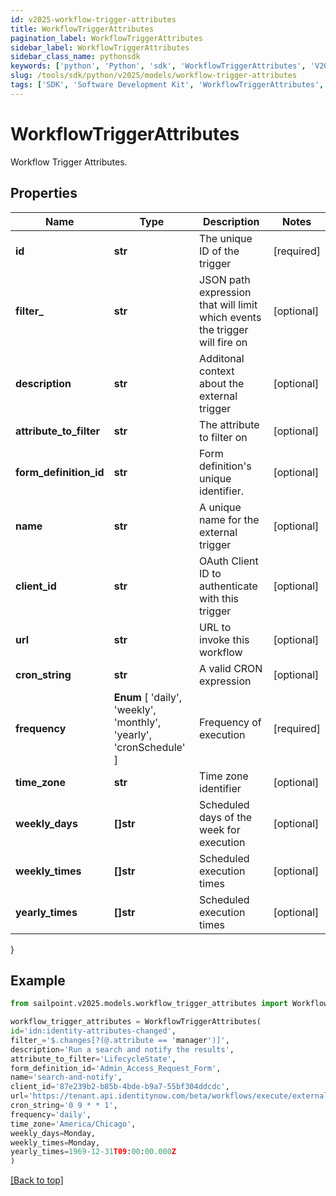 ```yaml
---
id: v2025-workflow-trigger-attributes
title: WorkflowTriggerAttributes
pagination_label: WorkflowTriggerAttributes
sidebar_label: WorkflowTriggerAttributes
sidebar_class_name: pythonsdk
keywords: ['python', 'Python', 'sdk', 'WorkflowTriggerAttributes', 'V2025WorkflowTriggerAttributes'] 
slug: /tools/sdk/python/v2025/models/workflow-trigger-attributes
tags: ['SDK', 'Software Development Kit', 'WorkflowTriggerAttributes', 'V2025WorkflowTriggerAttributes']
---
```


# WorkflowTriggerAttributes

Workflow Trigger Attributes.

## Properties

Name | Type | Description | Notes
------------ | ------------- | ------------- | -------------
**id** | **str** | The unique ID of the trigger | [required]
**filter_** | **str** | JSON path expression that will limit which events the trigger will fire on | [optional] 
**description** | **str** | Additonal context about the external trigger | [optional] 
**attribute_to_filter** | **str** | The attribute to filter on | [optional] 
**form_definition_id** | **str** | Form definition's unique identifier. | [optional] 
**name** | **str** | A unique name for the external trigger | [optional] 
**client_id** | **str** | OAuth Client ID to authenticate with this trigger | [optional] 
**url** | **str** | URL to invoke this workflow | [optional] 
**cron_string** | **str** | A valid CRON expression | [optional] 
**frequency** |  **Enum** [  'daily',    'weekly',    'monthly',    'yearly',    'cronSchedule' ] | Frequency of execution | [required]
**time_zone** | **str** | Time zone identifier | [optional] 
**weekly_days** | **[]str** | Scheduled days of the week for execution | [optional] 
**weekly_times** | **[]str** | Scheduled execution times | [optional] 
**yearly_times** | **[]str** | Scheduled execution times | [optional] 
}

## Example

```python
from sailpoint.v2025.models.workflow_trigger_attributes import WorkflowTriggerAttributes

workflow_trigger_attributes = WorkflowTriggerAttributes(
id='idn:identity-attributes-changed',
filter_='$.changes[?(@.attribute == 'manager')]',
description='Run a search and notify the results',
attribute_to_filter='LifecycleState',
form_definition_id='Admin_Access_Request_Form',
name='search-and-notify',
client_id='87e239b2-b85b-4bde-b9a7-55bf304ddcdc',
url='https://tenant.api.identitynow.com/beta/workflows/execute/external/c79e0079-562c-4df5-aa73-60a9e25c916d',
cron_string='0 9 * * 1',
frequency='daily',
time_zone='America/Chicago',
weekly_days=Monday,
weekly_times=Monday,
yearly_times=1969-12-31T09:00:00.000Z
)

```
[[Back to top]](#) 

